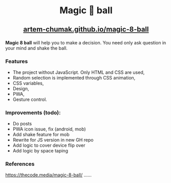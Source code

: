 # <p align="center">Magic 🎱 ball</p>

## <p align="center"><a href="https://artem-chumak.github.io/magic-8-ball/" target="_blank">artem-chumak.github.io/magic-8-ball</a></p>

**Magic 8 ball** will help you to make a decision. You need only ask question in your mind and shake the ball.

### Features

- The project without JavaScript. Only HTML and CSS are used,
- Random selection is implemented through CSS animation,
- CSS variables,
- Design,
- PWA,
- Gesture control.

### Improvements (todo):
- Do posts
- PWA icon issue, fix (android, mob)
- Add shake feature for mob
- Rewrite for JS version in new GH repo
- Add logic to cover device flip over
- Add logic by space taping

### References
https://thecode.media/magic-8-ball/
......
